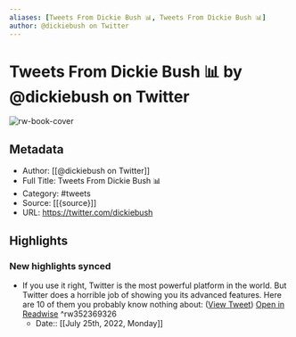 ```yaml
---
aliases: [Tweets From Dickie Bush 📊, Tweets From Dickie Bush 📊]
author: @dickiebush on Twitter
---
```

# Tweets From Dickie Bush 📊 by @dickiebush on Twitter

![rw-book-cover](https://pbs.twimg.com/profile_images/1369375779478462473/oA5oDI8V.jpg)

## Metadata
- Author: [[@dickiebush on Twitter]]
- Full Title: Tweets From Dickie Bush 📊
- Category: #tweets
- Source: [[{source}]]
- URL: https://twitter.com/dickiebush

## Highlights
### New highlights synced
- If you use it right, Twitter is the most powerful platform in the world. 
  But Twitter does a horrible job of showing you its advanced features.
  Here are 10 of them you probably know nothing about: ([View Tweet](https://twitter.com/dickiebush/status/1376914220411985926)) [Open in Readwise](https://readwise.io/open/352369326) ^rw352369326
    - Date:: [[July 25th, 2022, Monday]]
